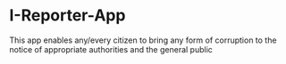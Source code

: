# I-Reporter-App
This app enables any/every citizen to bring any form of corruption to the notice of appropriate authorities and the general public

